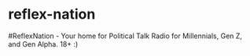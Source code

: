# reflex-nation
#ReflexNation - Your home for Political Talk Radio for Millennials, Gen Z, and Gen Alpha. 18+ :)
